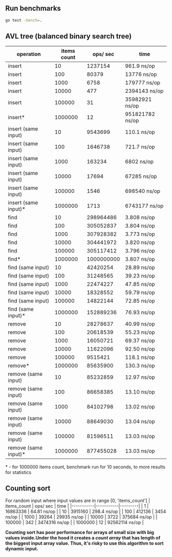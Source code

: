 ## Run benchmarks
```bash
go test -bench=.
```

## AVL tree (balanced binary search tree)

| operation |items count| ops/ sec|time|
|-----------|-----------|---------|----|
| insert | 10 | 1237154 | 961.9 ns/op |
| insert | 100 | 80379 | 13776 ns/op |
| insert | 1000 | 6758 | 179777 ns/op |
| insert | 10000 | 477 | 2394143 ns/op |
| insert | 100000 | 31 | 35982921 ns/op |
| insert* | 1000000 | 12 | 951821782 ns/op |
| insert (same input) | 10 | 9543699 | 110.1 ns/op |
| insert (same input) | 100 | 1646738 | 721.7 ns/op |
| insert (same input) | 1000 | 163234 | 6802 ns/op |
| insert (same input) | 10000 | 17694 | 67285 ns/op |
| insert (same input) | 100000 | 1546 | 698540 ns/op |
| insert (same input)* | 1000000 | 1713 | 6743177 ns/op |
| find | 10 | 298964486 | 3.808 ns/op |
| find | 100 | 305052837 | 3.804 ns/op |
| find | 1000 | 307928382 | 3.773 ns/op |
| find | 10000 | 304441972 | 3.820 ns/op |
| find | 100000 | 305117412 | 3.796 ns/op |
| find* | 1000000 | 1000000000 | 3.807 ns/op |
| find (same input) | 10 | 42420254 | 28.89 ns/op |
| find (same input) | 100 | 31248565 | 39.23 ns/op |
| find (same input) | 1000 | 22474227 | 47.85 ns/op |
| find (same input) | 10000 | 18328552 | 59.79 ns/op |
| find (same input) | 100000 | 14822144 | 72.85 ns/op |
| find (same input)* | 1000000 | 152889236 | 76.93 ns/op |
| remove | 10 | 28278637 | 40.99 ns/op |
| remove | 100 | 20618539 | 55.23 ns/op |
| remove | 1000 | 16050721 | 69.37 ns/op |
| remove | 10000 | 11622096 | 92.50 ns/op |
| remove | 100000 | 9515421 | 118.1 ns/op |
| remove* | 1000000 | 85635900 | 130.3 ns/op |
| remove (same input) | 10 | 85232859 | 12.97 ns/op |
| remove (same input) | 100 | 86658385 | 13.10 ns/op |
| remove (same input) | 1000 | 84102798 | 13.02 ns/op |
| remove (same input) | 10000 | 88649030 | 13.04 ns/op |
| remove (same input) | 100000 | 81596511 | 13.03 ns/op |
| remove (same input)* | 1000000 | 877455028 | 13.03 ns/op |


\* - for 1000000 items count, benchmark run for 10 seconds, to more results for statistics

## Counting sort

For random input where input values are in range [0, 'items_count']
| items_count | ops/ sec | time |
|-----------|-----------|---------|
| 1 | 16863336 |  64.81 ns/op |
| 10 | 3915160 | 298.4 ns/op |
| 100 | 412136 |     3454 ns/op |
| 1000 | 39264 |     29935 ns/op |
| 10000 | 3722 |     375684 ns/op |
| 100000 | 342 |     3474316 ns/op |
| 1000000 | 12 |     92562114 ns/op |

**Counting sort has poor performance for arrays of small size with big values inside.Under the hood it creates a *count array* that has length of the biggest input array value. Thus, it's risky to use this algorithm to sort dynamic input.**